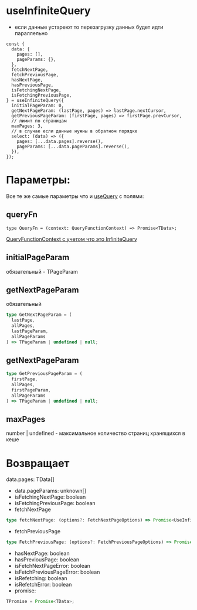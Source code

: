 # useInfiniteQuery

- если данные устареют то перезагрузку данных будет идти параллельно

```tsx
const {
  data: {
    pages: [],
    pageParams: {},
  },
  fetchNextPage,
  fetchPreviousPage,
  hasNextPage,
  hasPreviousPage,
  isFetchingNextPage,
  isFetchingPreviousPage,
} = useInfiniteQuery({
  initialPageParam: 0,
  getNextPageParam: (lastPage, pages) => lastPage.nextCursor,
  getPreviousPageParam: (firstPage, pages) => firstPage.prevCursor,
  // лимит по страницам
  maxPages: 3,
  // в случае если данные нужны в обратном порядке
  select: (data) => ({
    pages: [...data.pages].reverse(),
    pageParams: [...data.pageParams].reverse(),
  }),
});
```

# Параметры:

Все те же самые параметры что и [useQuery](useQuery.md) c полями:

## queryFn

```tsx
type QueryFn = (context: QueryFunctionContext) => Promise<TData>;
```

[QueryFunctionContext c учетом что это InfiniteQuery](../types/QueryFunctionContext.md)

## initialPageParam

обязательный - TPageParam

## getNextPageParam

обязательный

```ts
type GetNextPageParam = (
  lastPage,
  allPages,
  lastPageParam,
  allPageParams
) => TPageParam | undefined | null;
```

## getNextPageParam

```ts
type GetPreviousPageParam = (
  firstPage,
  allPages,
  firstPageParam,
  allPageParams
) => TPageParam | undefined | null;
```

## maxPages

number | undefined - максимальное количество страниц хранящихся в кеше

# Возвращает

data.pages: TData[]

- data.pageParams: unknown[]
- isFetchingNextPage: boolean
- isFetchingPreviousPage: boolean
- fetchNextPage

```ts
type fetchNextPage: (options?: FetchNextPageOptions) => Promise<UseInfiniteQueryResult>
```

- fetchPreviousPage

```ts
type FetchPreviousPage: (options?: FetchPreviousPageOptions) => Promise<UseInfiniteQueryResult>
```

- hasNextPage: boolean
- hasPreviousPage: boolean
- isFetchNextPageError: boolean
- isFetchPreviousPageError: boolean
- isRefetching: boolean
- isRefetchError: boolean
- promise:

```ts
TPromise = Promise<TData>;
```
